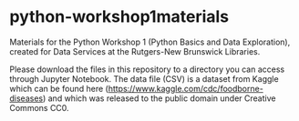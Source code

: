 # python-workshop1materials
Materials for the Python Workshop 1 (Python Basics and Data Exploration), created for Data Services at the Rutgers-New Brunswick Libraries.

Please download the files in this repository to a directory you can access through Jupyter Notebook. The data file (CSV) is a dataset from Kaggle which can be found here (https://www.kaggle.com/cdc/foodborne-diseases) and which was released to the public domain under Creative Commons CC0.
